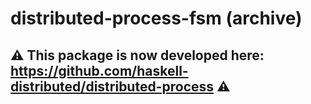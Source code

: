 # distributed-process-fsm (archive)

## :warning: This package is now developed here: https://github.com/haskell-distributed/distributed-process :warning: